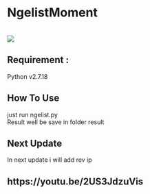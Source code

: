 <H1>NgelistMoment</H1>
<br>
<img src="https://raw.githubusercontent.com/InMyMine7/NgelistMoment/main/Ngelistmoment.jpg"
<br>
<H2>Requirement :</H2>
Python v2.7.18
<H2>How To Use</H2>
just run ngelist.py<br>
Result well be save in folder result
<br>
<H2>Next Update</H2>
In next update i will add rev ip
<br>
<h2>https://youtu.be/2US3JdzuVis<h2>
